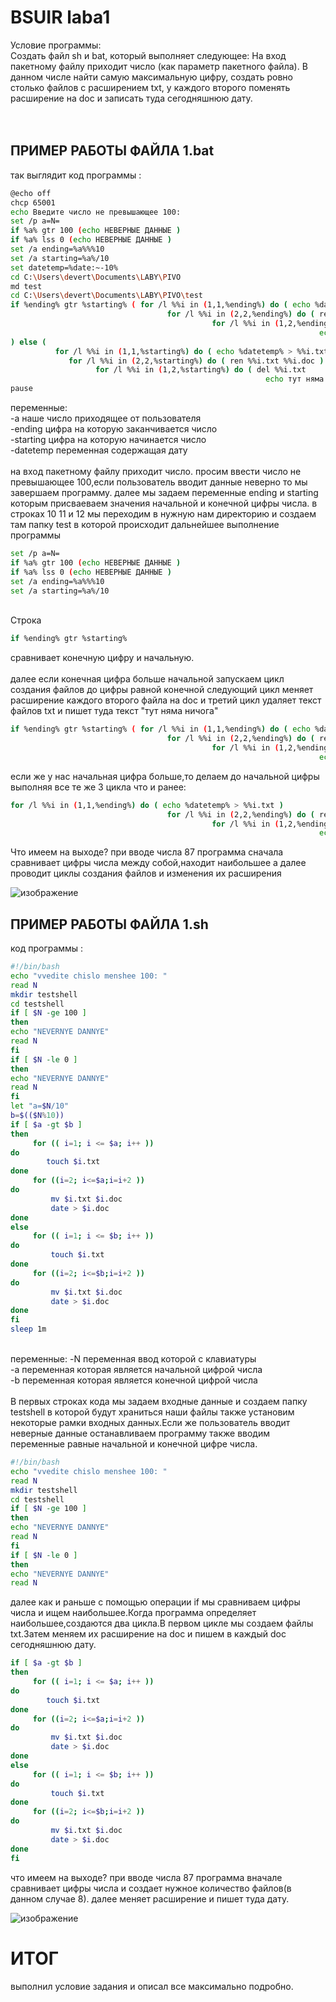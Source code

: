 # BSUIR laba1
Условие программы:
<br />
Создать файл sh и bat, который выполняет следующее: 
На вход пакетному файлу приходит число (как параметр пакетного файла).
В данном числе найти самую максимальную цифру, 
создать ровно столько файлов с расширением txt,
у каждого второго поменять расширение на doc и записать туда сегодняшнюю дату.
<br />
<br />
<br />
## ПРИМЕР РАБОТЫ ФАЙЛА 1.bat
так выглядит код программы :
```bash
@echo off
chcp 65001
echo Введите число не превышающее 100:
set /p a=N=
if %a% gtr 100 (echo НЕВЕРНЫЕ ДАННЫЕ )
if %a% lss 0 (echo НЕВЕРНЫЕ ДАННЫЕ )
set /a ending=%a%%%10
set /a starting=%a%/10
set datetemp=%date:~-10%
cd C:\Users\devert\Documents\LABY\PIVO
md test
cd C:\Users\devert\Documents\LABY\PIVO\test
if %ending% gtr %starting% ( for /l %%i in (1,1,%ending%) do ( echo %datetemp% > %%i.txt )
                                   for /l %%i in (2,2,%ending%) do ( ren %%i.txt %%i.doc ) 
                                             for /l %%i in (1,2,%ending%) do ( del %%i.txt
                                                                     echo тут няма ничога > %%i.txt )
) else ( 
          for /l %%i in (1,1,%starting%) do ( echo %datetemp% > %%i.txt ) 
             for /l %%i in (2,2,%starting%) do ( ren %%i.txt %%i.doc )
                   for /l %%i in (1,2,%starting%) do ( del %%i.txt
                                                         echo тут няма ничога > %%i.txt ) )
pause
```
переменные:
<br />
-a наше число приходящее от пользователя <br />
-ending цифра на которую заканчивается число <br />
-starting цифра на которую начинается число <br />
-datetemp переменная содержащая дату <br />
<br />
на вход пакетному файлу приходит число.
просим ввести число не превышающее 100,если пользователь вводит данные неверно то мы завершаем программу.
далее мы задаем переменные ending и starting которым присваеваем значения начальной и конечной цифры числа.
в строках 10 11 и 12 мы переходим в нужную нам директорию и создаем там папку test в которой происходит дальнейшее выполнение программы
```bash
set /p a=N=
if %a% gtr 100 (echo НЕВЕРНЫЕ ДАННЫЕ )
if %a% lss 0 (echo НЕВЕРНЫЕ ДАННЫЕ )
set /a ending=%a%%%10
set /a starting=%a%/10
```
<br />
Строка 

```bash
if %ending% gtr %starting%
```
сравнивает конечную цифру и начальную.
<br />
<br />
далее если конечная цифра больше начальной запускаем цикл создания файлов до цифры равной конечной
следующий цикл меняет расширение каждого второго файла на doc 
и третий цикл удаляет текст файлов txt и пишет туда текст "тут няма ничога"

```bash 
if %ending% gtr %starting% ( for /l %%i in (1,1,%ending%) do ( echo %datetemp% > %%i.txt )
                                   for /l %%i in (2,2,%ending%) do ( ren %%i.txt %%i.doc ) 
                                             for /l %%i in (1,2,%ending%) do ( del %%i.txt
                                                                     echo тут няма ничога > %%i.txt )
```
если же у нас начальная цифра больше,то делаем до начальной цифры выполняя все те же 3 цикла что и ранее:
```bash
for /l %%i in (1,1,%ending%) do ( echo %datetemp% > %%i.txt )
                                   for /l %%i in (2,2,%ending%) do ( ren %%i.txt %%i.doc ) 
                                             for /l %%i in (1,2,%ending%) do ( del %%i.txt
                                                                     echo тут няма ничога > %%i.txt )
```
Что имеем на выходе?
при вводе числа 87 программа сначала сравнивает цифры числа между собой,находит наибольшее а далее проводит циклы создания файлов и изменения их расширения

![изображение](https://github.com/iis-32170x/RPIIS/assets/144791941/ff62bc0f-b4d0-400e-8980-4f8ead2cc7f5)

## ПРИМЕР РАБОТЫ ФАЙЛА 1.sh
код программы :
```bash
#!/bin/bash
echo "vvedite chislo menshee 100: "
read N
mkdir testshell
cd testshell 
if [ $N -ge 100 ] 
then 
echo "NEVERNYE DANNYE"
read N
fi
if [ $N -le 0 ]
then 
echo "NEVERNYE DANNYE"
read N
fi
let "a=$N/10"
b=$(($N%10))
if [ $a -gt $b ]
then
     for (( i=1; i <= $a; i++ ))
do
        touch $i.txt
done
     for ((i=2; i<=$a;i=i+2 ))
do
         mv $i.txt $i.doc
		 date > $i.doc
done
else 
     for (( i=1; i <= $b; i++ ))
do
         touch $i.txt
done
     for ((i=2; i<=$b;i=i+2 ))
do
         mv $i.txt $i.doc
		 date > $i.doc
done
fi 
sleep 1m
```
<br />
переменные: 
-N переменная ввод которой с клавиатуры <br />
-a переменная которая является начальной цифрой числа <br />
-b переменная которая является конечной цифрой числа <br />
<br />
В первых строках кода мы задаем входные данные и создаем папку testshell в которой будут храниться наши файлы
также установим некоторые рамки входных данных.Если же пользователь вводит неверные данные останавливаем программу
также вводим переменные равные начальной и конечной цифре числа.

```bash
#!/bin/bash
echo "vvedite chislo menshee 100: "
read N
mkdir testshell
cd testshell 
if [ $N -ge 100 ] 
then 
echo "NEVERNYE DANNYE"
read N
fi
if [ $N -le 0 ]
then 
echo "NEVERNYE DANNYE"
read N
```
далее как и раньше с помощью операции if мы сравниваем цифры числа и ищем наибольшее.Когда программа определяет наибольшее,создаются два цикла.В первом цикле мы создаем файлы txt.Затем меняем их расширение на doc и пишем в каждый doc сегодняшнюю дату.

```bash
if [ $a -gt $b ]
then
     for (( i=1; i <= $a; i++ ))
do
        touch $i.txt
done
     for ((i=2; i<=$a;i=i+2 ))
do
         mv $i.txt $i.doc
		 date > $i.doc
done
else 
     for (( i=1; i <= $b; i++ ))
do
         touch $i.txt
done
     for ((i=2; i<=$b;i=i+2 ))
do
         mv $i.txt $i.doc
		 date > $i.doc
done
fi
```
что имеем на выходе?
при вводе числа 87 программа вначале сравнивает цифры числа и создает нужное количество файлов(в данном случае 8).
далее меняет расширение и пишет туда дату.

![изображение](https://github.com/iis-32170x/RPIIS/assets/144791941/3fc7b54c-23b6-4ad8-acec-3ac1af20ab58)

# ИТОГ
выполнил условие задания и описал все максимально подробно.











